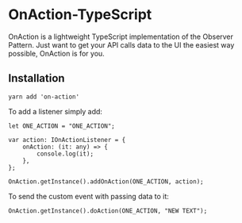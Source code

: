 # OnAction-TypeScript

OnAction is a lightweight TypeScript implementation of the Observer Pattern. Just want to get your API calls data to the UI the easiest way possible, OnAction is for you.

## Installation

```
yarn add 'on-action'
```

To add a listener simply add:

```
let ONE_ACTION = "ONE_ACTION";

var action: IOnActionListener = {
    onAction: (it: any) => {
        console.log(it);
    },
};

OnAction.getInstance().addOnAction(ONE_ACTION, action);
```

To send the custom event with passing data to it:

```
OnAction.getInstance().doAction(ONE_ACTION, "NEW TEXT");
```

